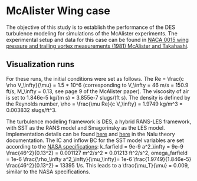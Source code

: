 # McAlister Wing case

The objective of this study is to establish the performance of the DES
turbulence modeling for simulations of the McAlister experiments. The
experimental setup and data for this case can be found
in
[NACA 0015 wing pressure and trailing vortex measurements (1981) McAlister and Takahashi](http://www.dtic.mil/cgi-bin/GetTRDoc?AD=ADA257317).

## Visualization runs

For these runs, the initial conditions were set as follows. The Re =
\frac{c \rho V_\infty}{\mu} = 1.5 * 10^6 (corresponding to V_\infty =
46 m/s = 150.9 ft/s, M_\infty = 0.13, see page 9 of the McAlister
paper). The viscosity of air is set to 1.846e-5 kg/(m s) = 3.855e-7
slugs/(ft s). The density is defined by the Reynolds number, \rho =
\frac{\mu Re}{c V_\infty} = 1.9749 kg/m^3 = 0.003832 slugs/ft^3.

The turbulence modeling framework is DES, a hybrid RANS-LES framework,
with SST as the RANS model and Smagorinsky as the LES
model. Implementation details can be
found
[here](http://nalu.readthedocs.io/en/latest/source/theory/turbulenceModeling.html) and
[here](http://nalu.readthedocs.io/en/latest/source/theory/supportedEquationSet.html#shearstress-transport-sst-rans-model-suite) in
the Nalu theory documentation. The IC and inflow BC for the SST model
variables are set according to
the
[NASA specifications](https://turbmodels.larc.nasa.gov/flatplate_sst.html):
k_farfield = 9e-9 a^2_\infty = 9e-9 \frac{46^2}{0.13^2} = 0.001127
m^2/s^2 = 0.01213 ft^2/s^2, omega_farfield = 1e-6 \frac{\rho_\infty
a^2_\infty}{\mu_\infty}= 1e-6 \frac{1.9749}{1.846e-5}
\frac{46^2}{0.13^2} = 13395 1/s. This leads to a \frac{\mu_T}{\mu} =
0.009, similar to the NASA specifications.
